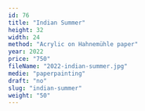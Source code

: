 ```yaml
---
id: 76
title: "Indian Summer"
height: 32
width: 24
method: "Acrylic on Hahnemühle paper"
year: 2022
price: "750"
fileName: "2022-indian-summer.jpg"
medie: "paperpainting"
draft: "no"
slug: "indian-summer"
weight: "50"
---
```

